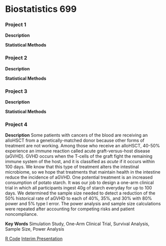 # Biostatistics 699

### Project 1

**Description**

**Statistical Methods**

### Project 2

**Description**

**Statistical Methods**

### Project 3

**Description**

**Statistical Methods**

### Project 4

**Description** Some patients with cancers of the blood are receiving an alloHSCT from a genetically-matched donor because other forms of treatment are not working. Among those who receive an alloHSCT, 40-50% experience an immune reaction called acute graft-versus-host disease (aGVHD). GVHD occurs when the T-cells of the graft fight the remaining immune system of the host, and it is classified as *acute* if it occurs within 100 days. We know that this type of treatment alters the intestinal microbiome, so we hope that treatments that maintain health in the intestine reduce the incidence of aGVHD. One potential treatment is an increased consumption of potato starch. It was our job to design a one-arm clinical trial in which all participants ingest 40g of starch everyday for up to 100 days. We determined the sample size needed to detect a reduction of the 50% historical rate of aGVHD to each of 40%, 35%, and 30% with 80% power and 5% type I error. The power analysis and sample size calculations were repeated after accounting for competing risks and patient noncompliance.

**Key Words** Simulation Study, One-Arm Clinical Trial, Survival Analysis, Sample Size, Power Analysis

[R Code](https://github.com/discmagnet/biostat.699/blob/master/project04/supplemental.R) [Interim Presentation](https://github.com/discmagnet/biostat.699/blob/master/project04/interim04.pdf)